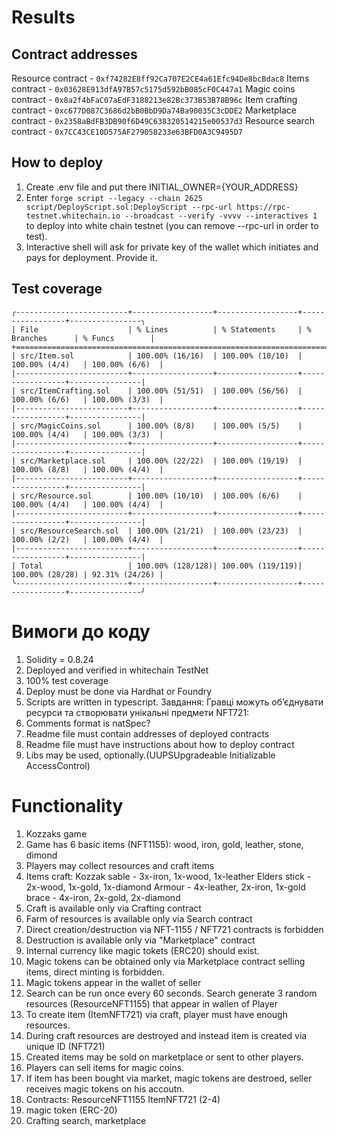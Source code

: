 # Results

## Contract addresses
Resource contract - ```0xf74282E8ff92Ca707E2CE4a61Efc94De8bcBdac8```
Items contract - ```0x03628E913dfA97B57c5175d592bB085cF0C447a1```
Magic coins contract - ```0x8a2f4bFaC07aEdF3188213e82Bc373B53B78B96c```
Item crafting contract - ```0xc677D087C3686d2bB0BbD9Da74Ba90035C3cDDE2```
Marketplace contract - ```0x2358aBdFB3DB90f6D49C638320514215e00537d3```
Resource search contract - ```0x7CC43CE10D575AF279058233e63BFD0A3C9495D7```

## How to deploy
1. Create .env file and put there INITIAL_OWNER={YOUR_ADDRESS}
2. Enter `forge script --legacy --chain 2625 script/DeployScript.sol:DeployScript --rpc-url https://rpc-testnet.whitechain.io --broadcast --verify -vvvv --interactives 1` to deploy into white chain testnet (you can remove --rpc-url in order to test).
3. Interactive shell will ask for private key of the wallet which initiates and pays for deployment. Provide it.

## Test coverage
```
╭-------------------------+------------------+------------------+-----------------+----------------╮
| File                    | % Lines          | % Statements     | % Branches      | % Funcs        |
+==================================================================================================+
| src/Item.sol            | 100.00% (16/16)  | 100.00% (10/10)  | 100.00% (4/4)   | 100.00% (6/6)  |
|-------------------------+------------------+------------------+-----------------+----------------|
| src/ItemCrafting.sol    | 100.00% (51/51)  | 100.00% (56/56)  | 100.00% (6/6)   | 100.00% (3/3)  |
|-------------------------+------------------+------------------+-----------------+----------------|
| src/MagicCoins.sol      | 100.00% (8/8)    | 100.00% (5/5)    | 100.00% (4/4)   | 100.00% (3/3)  |
|-------------------------+------------------+------------------+-----------------+----------------|
| src/Marketplace.sol     | 100.00% (22/22)  | 100.00% (19/19)  | 100.00% (8/8)   | 100.00% (4/4)  |
|-------------------------+------------------+------------------+-----------------+----------------|
| src/Resource.sol        | 100.00% (10/10)  | 100.00% (6/6)    | 100.00% (4/4)   | 100.00% (4/4)  |
|-------------------------+------------------+------------------+-----------------+----------------|
| src/ResourceSearch.sol  | 100.00% (21/21)  | 100.00% (23/23)  | 100.00% (2/2)   | 100.00% (4/4)  |
|-------------------------+------------------+------------------+-----------------+----------------|
| Total                   | 100.00% (128/128)| 100.00% (119/119)| 100.00% (28/28) | 92.31% (24/26) |
╰-------------------------+------------------+------------------+-----------------+----------------╯
```

# Вимоги до коду 
1. Solidity = 0.8.24
2. Deployed and verified in whitechain TestNet
3. 100% test coverage 
4. Deploy must be done via Hardhat or Foundry
5. Scripts are written in typescript. Завдання: Гравці можуть об’єднувати ресурси та створювати унікальні предмети NFT721:
6. Comments format is natSpec?
7. Readme file must contain addresses of deployed contracts
8. Readme file must have instructions about how to deploy contract
9. Libs may be used, optionally.(UUPSUpgradeable Initializable AccessControl)

# Functionality
1. Kozzaks game
2. Game has 6 basic items (NFT1155): wood, iron, gold, leather, stone, dimond
3. Players may collect resources and craft items
1. Items craft: 
    Kozzak sable - 3x-iron, 1x-wood, 1x-leather
    Elders stick - 2x-wood, 1x-gold, 1x-diamond
    Armour - 4x-leather, 2x-iron, 1x-gold
    brace - 4x-iron, 2x-gold, 2x-diamond
2. Craft is available only via Crafting contract
3. Farm of resources is available only via Search contract
4. Direct creation/destruction via  NFT-1155 / NFT721 contracts is forbidden
5. Destruction is available only via "Marketplace" contract
6. Internal currency like magic tokets (ERC20) should exist.
7. Magic tokens can be obtained only via Marketplace contract selling items, direct minting is forbidden.
8. Magic tokens appear in the wallet of seller
9. Search can be run once every 60 seconds. Search generate 3 random resources (ResourceNFT1155) that appear in wallen of Player
10. To create item  (ItemNFT721) via craft, player must have enough resources.
11. During craft resources are destroyed and instead item is created via unique ID (NFT721)
12. Created items may be sold on marketplace or sent to other players.
13. Players can sell items for magic coins.
14. If item has been bought via market, magic tokens are destroed, seller receives magic tokens on his accoutn.
15. Contracts: ResourceNFT1155 ItemNFT721 (2-4)
16. magic token (ERC-20)
17. Crafting search, marketplace

